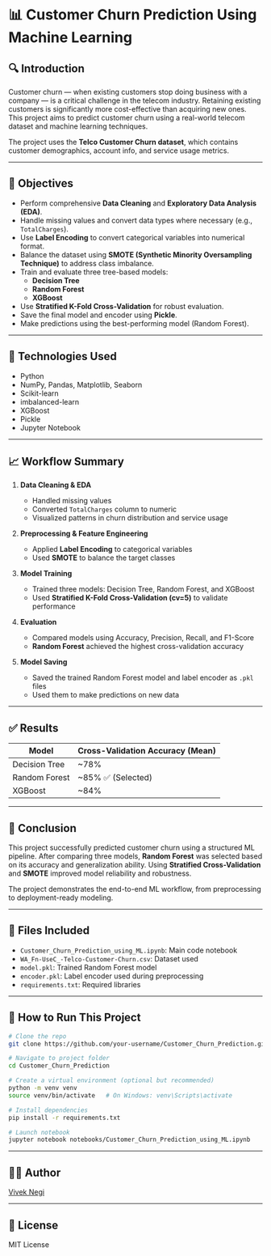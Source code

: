 # 📊 Customer Churn Prediction Using Machine Learning

## 🔍 Introduction

Customer churn — when existing customers stop doing business with a company — is a critical challenge in the telecom industry. Retaining existing customers is significantly more cost-effective than acquiring new ones. This project aims to predict customer churn using a real-world telecom dataset and machine learning techniques.

The project uses the **Telco Customer Churn dataset**, which contains customer demographics, account info, and service usage metrics.

---

## 🎯 Objectives

- Perform comprehensive **Data Cleaning** and **Exploratory Data Analysis (EDA)**.
- Handle missing values and convert data types where necessary (e.g., `TotalCharges`).
- Use **Label Encoding** to convert categorical variables into numerical format.
- Balance the dataset using **SMOTE (Synthetic Minority Oversampling Technique)** to address class imbalance.
- Train and evaluate three tree-based models:
  - **Decision Tree**
  - **Random Forest**
  - **XGBoost**
- Use **Stratified K-Fold Cross-Validation** for robust evaluation.
- Save the final model and encoder using **Pickle**.
- Make predictions using the best-performing model (Random Forest).

---

## 🧪 Technologies Used

- Python
- NumPy, Pandas, Matplotlib, Seaborn
- Scikit-learn
- imbalanced-learn
- XGBoost
- Pickle
- Jupyter Notebook

---

## 📈 Workflow Summary

1. **Data Cleaning & EDA**
   - Handled missing values
   - Converted `TotalCharges` column to numeric
   - Visualized patterns in churn distribution and service usage

2. **Preprocessing & Feature Engineering**
   - Applied **Label Encoding** to categorical variables
   - Used **SMOTE** to balance the target classes

3. **Model Training**
   - Trained three models: Decision Tree, Random Forest, and XGBoost
   - Used **Stratified K-Fold Cross-Validation (cv=5)** to validate performance

4. **Evaluation**
   - Compared models using Accuracy, Precision, Recall, and F1-Score
   - **Random Forest** achieved the highest cross-validation accuracy

5. **Model Saving**
   - Saved the trained Random Forest model and label encoder as `.pkl` files
   - Used them to make predictions on new data

---

## ✅ Results

| Model          | Cross-Validation Accuracy (Mean) |
|----------------|------------------------------|
| Decision Tree  | ~78%                       |
| Random Forest  | ~85% ✅ (Selected)          |
| XGBoost        | ~84%                       |



---

## 📌 Conclusion

This project successfully predicted customer churn using a structured ML pipeline. After comparing three models, **Random Forest** was selected based on its accuracy and generalization ability. Using **Stratified Cross-Validation** and **SMOTE** improved model reliability and robustness.

The project demonstrates the end-to-end ML workflow, from preprocessing to deployment-ready modeling.

---

## 📁 Files Included

- `Customer_Churn_Prediction_using_ML.ipynb`: Main code notebook
- `WA_Fn-UseC_-Telco-Customer-Churn.csv`: Dataset used
- `model.pkl`: Trained Random Forest model
- `encoder.pkl`: Label encoder used during preprocessing
- `requirements.txt`: Required libraries

---

## 🚀 How to Run This Project

```bash
# Clone the repo
git clone https://github.com/your-username/Customer_Churn_Prediction.git

# Navigate to project folder
cd Customer_Churn_Prediction

# Create a virtual environment (optional but recommended)
python -m venv venv
source venv/bin/activate   # On Windows: venv\Scripts\activate

# Install dependencies
pip install -r requirements.txt

# Launch notebook
jupyter notebook notebooks/Customer_Churn_Prediction_using_ML.ipynb
```

---

## 🙋‍♂️ Author

[Vivek Negi](www.linkedin.com/in/vivek-singh-negi22)

---

## 📝 License

MIT License
